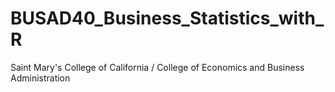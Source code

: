 # BUSAD40_Business_Statistics_with_R
Saint Mary's College of California / College of Economics and Business Administration
